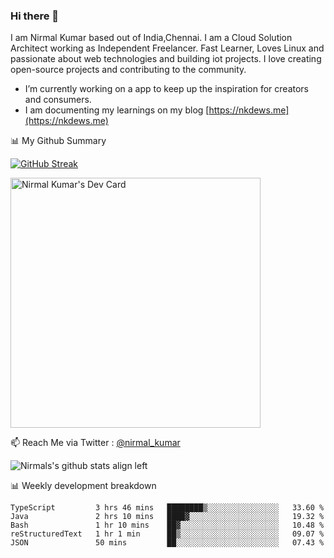 ### Hi there 👋

 I am Nirmal Kumar based out of India,Chennai. I am a Cloud Solution Architect working as Independent Freelancer. Fast Learner, Loves Linux and passionate about web technologies and building iot projects. I love creating open-source projects and contributing to the community.

- I’m currently working on a app to keep up the inspiration for creators and consumers.
- I am documenting my learnings on my blog [https://nkdews.me](https://nkdews.me)


📊 My Github Summary

[![GitHub Streak](https://github-readme-streak-stats.herokuapp.com?user=nk-gears&theme=dark&hide_border=true&date_format=M%20j%5B%2C%20Y%5D)](https://git.io/streak-stats)

<a href="https://app.daily.dev/nirmal_kumar"><img src="https://api.daily.dev/devcards/a16cfcf02d384b16b41de71ce4d1d811.png?r=8ve" width="400" alt="Nirmal Kumar's Dev Card"/></a>

📫 Reach Me via  Twitter : [@nirmal_kumar](https://twitter.com/nirmal_kumar)

![Nirmals's github stats align left](https://github-readme-stats.vercel.app/api?username=nk-gears&show_icons=true)


📊 Weekly development breakdown

<!--START_SECTION:waka-->

```text
TypeScript         3 hrs 46 mins   ████████▒░░░░░░░░░░░░░░░░   33.60 %
Java               2 hrs 10 mins   ████▓░░░░░░░░░░░░░░░░░░░░   19.32 %
Bash               1 hr 10 mins    ██▓░░░░░░░░░░░░░░░░░░░░░░   10.48 %
reStructuredText   1 hr 1 min      ██▒░░░░░░░░░░░░░░░░░░░░░░   09.07 %
JSON               50 mins         ██░░░░░░░░░░░░░░░░░░░░░░░   07.43 %
```

<!--END_SECTION:waka-->


